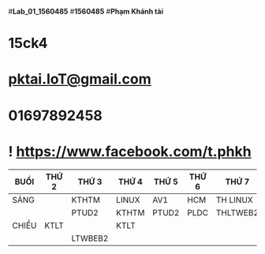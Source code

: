#__Lab_01_1560485__
#__1560485__
#__Phạm Khánh tài__
# 15ck4
# pktai.IoT@gmail.com
# 01697892458
 # ! https://www.facebook.com/t.phkh


| BUỔI | THỨ 2  | THỨ 3 | THỨ 4 | THỨ 5 | THỨ 6  | THỨ 7  |
|------|--------|-------|-------|-------|--------|--------|
|SÁNG  |        |KTHTM  | LINUX |  AV1  | HCM    |TH LINUX|
|      |        |PTUD2  | KTHTM |PTUD2  |PLDC    |THLTWEB2|
|CHIỀU | KTLT   |       |KTLT   |       |        |        |
|      |        |LTWBEB2|       |       |        |        |  
